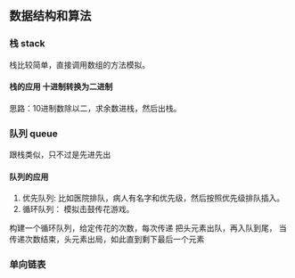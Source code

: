 ## 数据结构和算法

### 栈 stack
栈比较简单，直接调用数组的方法模拟。

#### 栈的应用 十进制转换为二进制
思路：10进制数除以二，求余数进栈，然后出栈。

### 队列 queue
跟栈类似，只不过是先进先出

#### 队列的应用
1. 优先队列: 比如医院排队，病人有名字和优先级，然后按照优先级排队插入。
2. 循环队列： 模拟击鼓传花游戏。

构建一个循环队列，给定传花的次数，每次传递 把头元素出队，再入队到尾， 当传递次数结束，头元素出局，如此直到剩下最后一个元素

### 单向链表
